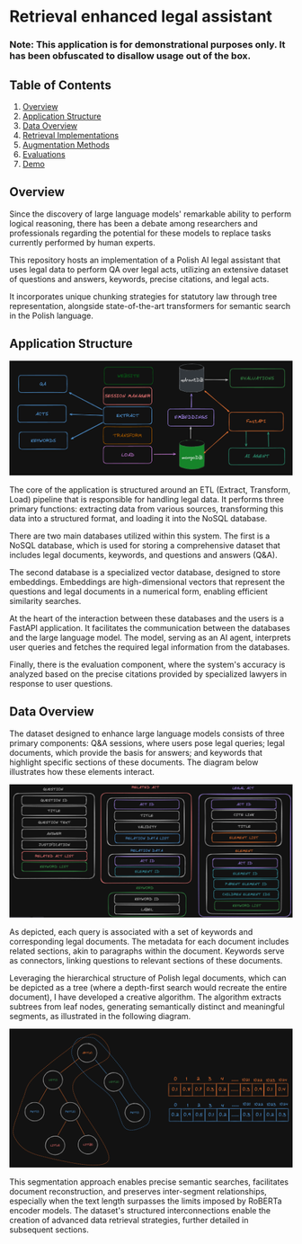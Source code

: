 # Retrieval enhanced legal assistant

### Note: This application is for demonstrational purposes only. It has been obfuscated to disallow usage out of the box.
## Table of Contents

1. [Overview](#overview)
2. [Application Structure](#application-structure)
3. [Data Overview](#data-overview)
4. [Retrieval Implementations](#retrieval-implementations)
5. [Augmentation Methods](#augmentation-methods)
6. [Evaluations](#evaluations)
7. [Demo](#demo)


## Overview

Since the discovery of large language models' remarkable ability to perform logical reasoning, there has been a debate among researchers and professionals regarding the potential for these models to replace tasks currently performed by human experts.

This repository hosts an implementation of a Polish AI legal assistant that uses legal data to perform QA over legal acts, utilizing an extensive dataset of questions and answers, keywords, precise citations, and legal acts. 

It incorporates unique chunking strategies for statutory law through tree representation, alongside state-of-the-art transformers for semantic search in the Polish language.

## Application Structure

![Application Structure](./assets/application_structure.png)

The core of the application is structured around an ETL (Extract, Transform, Load) pipeline that is responsible for handling legal data. It performs three primary functions: extracting data from various sources, transforming this data into a structured format, and loading it into the NoSQL database.

There are two main databases utilized within this system. The first is a NoSQL database, which is used for storing a comprehensive dataset that includes legal documents, keywords, and questions and answers (Q&A).

The second database is a specialized vector database, designed to store embeddings. Embeddings are high-dimensional vectors that represent the questions and legal documents in a numerical form, enabling efficient similarity searches.

At the heart of the interaction between these databases and the users is a FastAPI application. It facilitates the communication between the databases and the large language model. The model, serving as an AI agent, interprets user queries and fetches the required legal information from the databases.

Finally, there is the evaluation component, where the system's accuracy is analyzed based on the precise citations provided by specialized lawyers in response to user questions.


## Data Overview

The dataset designed to enhance large language models consists of three primary components: Q&A sessions, where users pose legal queries; legal documents, which provide the basis for answers; and keywords that highlight specific sections of these documents. The diagram below illustrates how these elements interact.

![Data Relations](./assets/data_relations.png)

As depicted, each query is associated with a set of keywords and corresponding legal documents. The metadata for each document includes related sections, akin to paragraphs within the document. Keywords serve as connectors, linking questions to relevant sections of these documents.

Leveraging the hierarchical structure of Polish legal documents, which can be depicted as a tree (where a depth-first search would recreate the entire document), I have developed a creative algorithm. The algorithm extracts subtrees from leaf nodes, generating semantically distinct and meaningful segments, as illustrated in the following diagram.

![Chunking](./assets/chunking.png)

This segmentation approach enables precise semantic searches, facilitates document reconstruction, and preserves inter-segment relationships, especially when the text length surpasses the limits imposed by RoBERTa encoder models. The dataset's structured interconnections enable the creation of advanced data retrieval strategies, further detailed in subsequent sections.